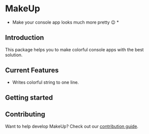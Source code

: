 # MakeUp
* Make your console app looks much more pretty 😉 *


## Introduction
This package helps you to make colorful console apps with the best solution.

## Current Features
* Writes colorful string to one line.

## Getting started


## Contributing
Want to help develop MakeUp? Check out our [contribution guide](/CONTRIBUTING.md).

